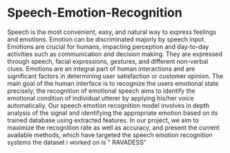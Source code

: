 # Speech-Emotion-Recognition 
Speech is the most convenient, easy, and natural way to express feelings and emotions. Emotion can be discriminated majorly by speech input. Emotions are crucial for humans, impacting perception and day-to-day activities such as communication and decision making. They are expressed through speech, facial expressions, gestures, and different non-verbal clues. Emotions are an integral part of human interactions and are significant factors in determining user satisfaction or customer opinion.
The main goal of the human interface is to recognize the users emotional state precisely, the recognition of emotional speech aims to identify the emotional condition of individual utterer by applying his/her voice automatically. Our speech emotion recognition model involves in depth analysis of the signal and identifying the appropriate emotion based on its trained database using extracted features. In our project, we aim to maximize the recognition rate as well as accuracy, and present the current available methods, which have targeted the speech emotion recognition systems
the dataset i worked on is " RAVADESS" 
